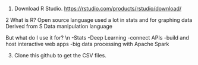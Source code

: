 1. Download R Studio.
  https://rstudio.com/products/rstudio/download/
  
2 What is R?
    Open source language used a lot in stats and for graphing data
    Derived from S
    Data manipulation language

But what do I use it for? \n
-Stats
-Deep Learning
-connect APIs
-build and host interactive web apps
-big data processing with Apache Spark

3. Clone this github to get the CSV files.
